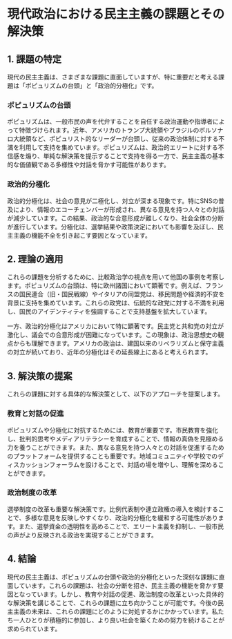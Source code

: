 # 現代政治における民主主義の課題とその解決策

## 1. 課題の特定

現代の民主主義は、さまざまな課題に直面していますが、特に重要だと考える課題は「ポピュリズムの台頭」と「政治的分極化」です。

### ポピュリズムの台頭

ポピュリズムは、一般市民の声を代弁することを自任する政治運動や指導者によって特徴づけられます。近年、アメリカのトランプ大統領やブラジルのボルソナロ大統領など、ポピュリスト的なリーダーが台頭し、従来の政治体制に対する不満を利用して支持を集めています。ポピュリズムは、政治的エリートに対する不信感を煽り、単純な解決策を提示することで支持を得る一方で、民主主義の基本的な価値観である多様性や対話を脅かす可能性があります。

### 政治的分極化

政治的分極化は、社会の意見が二極化し、対立が深まる現象です。特にSNSの普及により、情報のエコーチェンバーが形成され、異なる意見を持つ人々との対話が減少しています。この結果、政治的な合意形成が難しくなり、社会全体の分断が進行しています。分極化は、選挙結果や政策決定においても影響を及ぼし、民主主義の機能不全を引き起こす要因となっています。

## 2. 理論の適用

これらの課題を分析するために、比較政治学の視点を用いて他国の事例を考察します。ポピュリズムの台頭は、特に欧州諸国において顕著です。例えば、フランスの国民連合（旧・国民戦線）やイタリアの同盟党は、移民問題や経済的不安を背景に支持を集めています。これらの政党は、伝統的な政党に対する不満を利用し、国民のアイデンティティを強調することで支持基盤を拡大しています。

一方、政治的分極化はアメリカにおいて特に顕著です。民主党と共和党の対立が激化し、議会での合意形成が困難になっています。この現象は、政治思想史の観点からも理解できます。アメリカの政治は、建国以来のリベラリズムと保守主義の対立が続いており、近年の分極化はその延長線上にあると考えられます。

## 3. 解決策の提案

これらの課題に対する具体的な解決策として、以下のアプローチを提案します。

### 教育と対話の促進

ポピュリズムや分極化に対抗するためには、教育が重要です。市民教育を強化し、批判的思考やメディアリテラシーを育成することで、情報の真偽を見極める力を養うことができます。また、異なる意見を持つ人々との対話を促進するためのプラットフォームを提供することも重要です。地域コミュニティや学校でのディスカッションフォーラムを設けることで、対話の場を増やし、理解を深めることができます。

### 政治制度の改革

選挙制度の改革も重要な解決策です。比例代表制や連立政権の導入を検討することで、多様な意見を反映しやすくなり、政治的分極化を緩和する可能性があります。また、選挙資金の透明性を高めることで、エリート主義を抑制し、一般市民の声がより反映される政治を実現することができます。

## 4. 結論

現代の民主主義は、ポピュリズムの台頭や政治的分極化といった深刻な課題に直面しています。これらの課題は、社会の分断を招き、民主主義の機能を脅かす要因となっています。しかし、教育や対話の促進、政治制度の改革といった具体的な解決策を講じることで、これらの課題に立ち向かうことが可能です。今後の民主主義の未来は、これらの課題にどのように対処するかにかかっています。私たち一人ひとりが積極的に参加し、より良い社会を築くための努力を続けることが求められています。